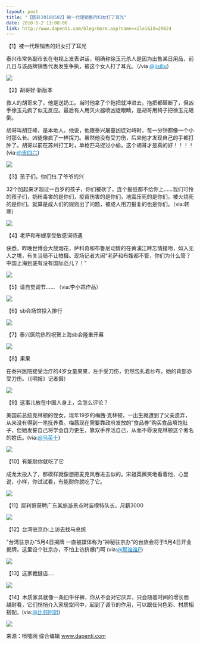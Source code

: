 ```yaml
---
layout: post
title: "【图卦20100502】被一代理销售的妇女打了耳光"
date: 2010-5-2 11:08:00
link: http://www.dapenti.com/blog/more.asp?name=xilei&id=29624
---
```


<div class="oblog_text" align="left">
<p>【1】被一代理销售的妇女打了耳光</p>
<p>泰兴市常务副市长在电视上发表讲话，明确称徐玉元杀人是因为出售某日用品，前几日与该品牌销售代表发生争执，被这个女人打了耳光。（/via <a href="http://t.sina.com.cn/n/jisiliu"><font color="#0082cb">@jisiliu</font></a>）</p>
<p><img style="BORDER-BOTTOM-COLOR: #000000; BORDER-TOP-COLOR: #000000; BORDER-RIGHT-COLOR: #000000; BORDER-LEFT-COLOR: #000000" border="0" src="http://ptimg.org:88/dapenti/210959406308/qoebc9up.jpg"></p>
<p>【2】胡哥好·新版本</p>
<p>救人的胡哥来了，他是送奶工。当时他拿了个拖把就冲进去，拖把都砸断了，但凶手徐玉元疯了似无反应。最后有人用灭火器喷凶徒眼睛，是胡哥用椅子把徐玉元砸倒。</p>
<p>胡哥叫胡亚峰，是本地人。他说，他跟泰兴屠童凶徒对峙时，每一分钟都像一个小时那么长。凶徒像疯了一样挥刀。虽然他没有受刀伤，后来他才发现自己的手都打肿了。胡哥以前在苏州打工时，单枪匹马捉过小偷，这个胡哥才是真的好！！！！ <span class="source_att MIB_linkbl"></span>(via:<a href="http://t.sina.com.cn/1402571141"><font color="#0082cb">@吉四六</font></a>)</p>
<p><img style="BORDER-BOTTOM-COLOR: #000000; BORDER-TOP-COLOR: #000000; BORDER-RIGHT-COLOR: #000000; BORDER-LEFT-COLOR: #000000" border="0" src="http://ptimg.org:88/dapenti/121179406422/w6zp4un8.jpg"></p>
<p>【3】孩子们，你们扫.了爷爷的兴</p>
<p>32个加起来才超过一百岁的孩子，你们被砍了，连个报纸都不给你上……我们可怜的孩子们，奶粉毒害的是你们，疫苗伤害的是你们，地震压死的是你们，被火烧死的是你们。就算是成人们的规则出了问题，被成人用刀报复的也是你们。（via:韩寒） </p>
<p><span class="source_att MIB_linkbl"><img style="BORDER-BOTTOM-COLOR: #000000; BORDER-TOP-COLOR: #000000; BORDER-RIGHT-COLOR: #000000; BORDER-LEFT-COLOR: #000000" border="0" src="http://ptimg.org:88/dapenti/3790394064df/1u91qwd7.jpg"></span></p>
<p><span class="source_att MIB_linkbl">【4】老萨和布嫂享受敏感词待遇</span></p>
<p><span class="source_att MIB_linkbl">获悉，昨晚世博会大放烟花，萨科奇和布鲁尼动情的在黄浦江畔忘情接吻，如入无人之境，有关当局不让拍摄。现场记者大闹“老萨和布嫂都不管，你们为什么管？中国上海到底有没有国际范儿？！” </span></p>
<p><span class="source_att MIB_linkbl"><img style="BORDER-BOTTOM-COLOR: #000000; BORDER-TOP-COLOR: #000000; BORDER-RIGHT-COLOR: #000000; BORDER-LEFT-COLOR: #000000" border="0" src="http://ptimg.org:88/dapenti/850729406567/f6bu6hit.jpg"></span></p>
<p><span class="source_att MIB_linkbl">【5】请自觉调节…… （via:李小乖作品）</span></p>
<p><span class="source_att MIB_linkbl"><img style="BORDER-BOTTOM-COLOR: #000000; BORDER-TOP-COLOR: #000000; BORDER-RIGHT-COLOR: #000000; BORDER-LEFT-COLOR: #000000" border="0" src="http://ptimg.org:88/dapenti/14150940660b/fmitgv13.jpg"></span></p>
<p><span class="source_att MIB_linkbl">【6】sb会场馆投入排行</span></p>
<p><span class="source_att MIB_linkbl"><img style="BORDER-BOTTOM-COLOR: #000000; BORDER-TOP-COLOR: #000000; BORDER-RIGHT-COLOR: #000000; BORDER-LEFT-COLOR: #000000" border="0" src="http://ptimg.org:88/dapenti/138339406669/8tqamzae.jpg"></span></p>
<p><span class="source_att MIB_linkbl">【7】泰兴医院热烈祝贺上海sb会隆重开幕</span></p>
<p><span class="source_att MIB_linkbl"><img style="BORDER-BOTTOM-COLOR: #000000; BORDER-TOP-COLOR: #000000; BORDER-RIGHT-COLOR: #000000; BORDER-LEFT-COLOR: #000000" border="0" src="http://ptimg.org:88/dapenti/08744940671c/vq270ph2.jpg"></span></p>
<p><span class="source_att MIB_linkbl">【8】果果</span></p>
<p><span class="source_att MIB_linkbl">在泰兴医院接受治疗的4岁女童果果，左手受刀伤，仍然包扎着纱布，她的背部亦受刀伤。（《明报》记者摄） </span></p>
<p><span class="source_att MIB_linkbl"><img style="BORDER-BOTTOM-COLOR: #000000; BORDER-TOP-COLOR: #000000; BORDER-RIGHT-COLOR: #000000; BORDER-LEFT-COLOR: #000000" border="0" src="http://ptimg.org:88/dapenti/6239494067bb/lqysrwyn.jpg"></span></p>
<p><span class="source_att MIB_linkbl">【9】这事儿放在中国人身上，会怎么评论？</span></p>
<p><span class="source_att MIB_linkbl"><span class="source_att MIB_linkbl">美国前总统克林顿的侄女，现年19岁的梅茜·克林顿，一出生就遭到了父亲遗弃，从来没有得到一笔抚养费。梅茜现在需要靠政府发放的“食品券”购买食品填饱肚子，但她发誓自己将学会自力更生，靠双手养活自己，从而不辱没克林顿这个著名的姓氏。(via:<span class="source_att MIB_linkbl"><span class="source_att MIB_linkbl"><a href="http://t.sina.com.cn/1404751624"><font color="#0082cb">@马英十</font></a></span></span>)</span></span></p>
<p><span class="source_att MIB_linkbl"><span class="source_att MIB_linkbl"><img style="BORDER-BOTTOM-COLOR: #000000; BORDER-TOP-COLOR: #000000; BORDER-RIGHT-COLOR: #000000; BORDER-LEFT-COLOR: #000000" border="0" src="http://ptimg.org:88/dapenti/0865394068c6/4d5uiquv.jpg"></span></span></p>
<p><span class="source_att MIB_linkbl"><span class="source_att MIB_linkbl">【10】有能耐你就吃了它</span></span></p>
<p><span class="source_att MIB_linkbl"><span class="source_att MIB_linkbl">成龙太投入了，那模样就像想把麦克风吞进去似的。宋祖英微笑地看着他，心里说，小样，你试试看，有能耐你就吃了它。</span></span></p>
<p><span class="source_att MIB_linkbl"><span class="source_att MIB_linkbl"><img style="BORDER-BOTTOM-COLOR: #000000; BORDER-TOP-COLOR: #000000; BORDER-RIGHT-COLOR: #000000; BORDER-LEFT-COLOR: #000000" border="0" src="http://ptimg.org:88/dapenti/418839406935/336e0aif.jpg"></span></span></p>
<p><span class="source_att MIB_linkbl"><span class="source_att MIB_linkbl">【11】犀利哥获聘广东某旅游景点时装模特队长，月薪3000</span></span></p>
<p><span class="source_att MIB_linkbl"><span class="source_att MIB_linkbl"><img style="BORDER-BOTTOM-COLOR: #000000; BORDER-TOP-COLOR: #000000; BORDER-RIGHT-COLOR: #000000; BORDER-LEFT-COLOR: #000000" border="0" src="http://ptimg.org:88/dapenti/984779406a36/bexcyzl2.jpg"></span></span></p>
<p><span class="source_att MIB_linkbl"><span class="source_att MIB_linkbl">【12】台湾驻京办:上访去找马总统</span></span></p>
<p><span class="source_att MIB_linkbl"><span class="source_att MIB_linkbl">"台湾驻京办"5月4日揭牌 一直被媒体称为“神秘驻京办”的台旅会将于5月4日开业揭牌。这里设个驻京办，不怕上访挤爆门呵&#160;(via:<a href="http://t.sina.com.cn/1220013005"><font color="#0082cb">@那谁谁P</font></a>) </span></span></p>
<p><span class="source_att MIB_linkbl"><span class="source_att MIB_linkbl"><img style="BORDER-BOTTOM-COLOR: #000000; BORDER-TOP-COLOR: #000000; BORDER-RIGHT-COLOR: #000000; BORDER-LEFT-COLOR: #000000" border="0" src="http://ptimg.org:88/dapenti/420259406b3c/cmvb6wml.jpg"></span></span></p>
<p><span class="source_att MIB_linkbl"><span class="source_att MIB_linkbl">【13】这家裁缝店....</span></span></p>
<p><span class="source_att MIB_linkbl"><span class="source_att MIB_linkbl"><img style="BORDER-BOTTOM-COLOR: #000000; BORDER-TOP-COLOR: #000000; BORDER-RIGHT-COLOR: #000000; BORDER-LEFT-COLOR: #000000" border="0" src="http://ptimg.org:88/dapenti/293019406b8c/1sszfcnn.jpg"></span></span></p>
<p><span class="source_att MIB_linkbl"><span class="source_att MIB_linkbl">【14】木质家具就像一条旧牛仔裤，你从不会对它厌弃，只会随着时间的增长而越耐看，它们悄悄介入家居空间中，起到了调节的作用，可以跟任何色彩、材质相搭配。(via:<a href="http://t.sina.com.cn/1726228067"><font color="#0082cb">@比邻阿姐</font></a>)</span></span></p>
<p><span class="source_att MIB_linkbl"><span class="source_att MIB_linkbl"><img style="BORDER-BOTTOM-COLOR: #000000; BORDER-TOP-COLOR: #000000; BORDER-RIGHT-COLOR: #000000; BORDER-LEFT-COLOR: #000000" border="0" src="http://ptimg.org:88/dapenti/368209406c9c/46qtfgrj.jpg"></span></span></p>
<p><span class="source_att MIB_linkbl"><span class="source_att MIB_linkbl">来源：喷嚏网 综合编辑 <a href="http://www.dapenti.com/">www.dapenti.com</a></span></span></p>
</div>